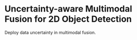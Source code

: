 # Uncertainty-aware Multimodal Fusion for 2D Object Detection
Deploy data uncertainty in multimodal fusion.
